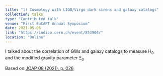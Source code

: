 ```yaml
---
title: "1) Cosmology with LIGO/Virgo dark sirens and galaxy catalogs"
collection: talks
type: "Contributed talk"
venue: "First EuCAPT Annual Symposium"
date: 2021-05-06
link: "https://indico.cern.ch/event/853904/"
location: "Online"
---
```


I talked about the correlation of GWs and galaxy catalogs to measure H<sub>0</sub> and the modified gravity parameter &Xi;<sub>0</sub>

Based on <a href="https://iopscience.iop.org/article/10.1088/1475-7516/2021/08/026" target="_blank" rel="noopener">JCAP 08 (2021), p. 026</a>
